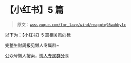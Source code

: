 # 【小红书】5 篇

> 原文：[`www.yuque.com/for_lazy/wind/rnapptq98wuhbylc`](https://www.yuque.com/for_lazy/wind/rnapptq98wuhbylc)

以下为：【小红书】5 篇相关风向标

完整生财周报见懒人专属群~

公众号懒人搜索，[懒人专属群分享](https://lazybook.fun/#/blog/group)